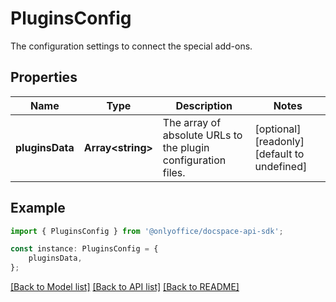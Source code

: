 # PluginsConfig

The configuration settings to connect the special add-ons.

## Properties

Name | Type | Description | Notes
------------ | ------------- | ------------- | -------------
**pluginsData** | **Array&lt;string&gt;** | The array of absolute URLs to the plugin configuration files. | [optional] [readonly] [default to undefined]

## Example

```typescript
import { PluginsConfig } from '@onlyoffice/docspace-api-sdk';

const instance: PluginsConfig = {
    pluginsData,
};
```

[[Back to Model list]](../README.md#documentation-for-models) [[Back to API list]](../README.md#documentation-for-api-endpoints) [[Back to README]](../README.md)
